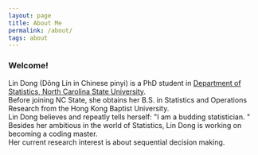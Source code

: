```yaml
---
layout: page
title: About Me
permalink: /about/
tags: about
---
```

### Welcome!
Lin Dong (Dǒng Lín in Chinese pinyi) is a PhD student in [Department of Statistics, North Carolina State University](http://www.stat.ncsu.edu).  
Before joining NC State, she obtains her B.S. in Statistics and Operations Research from the Hong Kong Baptist University.  
Lin Dong believes and repeatly tells herself: "I am a budding statistician. " 
Besides her ambitious in the world of Statistics, Lin Dong is working on becoming a coding master.  
Her current research interest is about sequential decision making.
